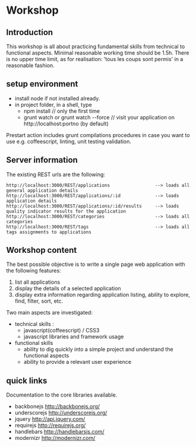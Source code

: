 # Workshop

## Introduction
This workshop is all about practicing fundamental skills from technical to functional aspects. Minimal reasonable 
working time should be 1.5h. There is no upper time limit, as for realisation: 'tous les coups sont permis' in a 
reasonable fashion. 

## setup environment
* install node if not installed already.
* in project folder, in a shell, type
    * npm install // only the first time
    * grunt watch or grunt watch --force // visit your application on http://localhost:portno (by default)

Prestart action includes grunt compilations procedures in case you want to use e.g. coffeescript, linting, unit testing
validation.

## Server information
The existing REST urls are the following:

    http://localhost:3000/REST/applications                 --> loads all general application details
    http://localhost:3000/REST/applications/:id             --> loads application details
    http://localhost:3000/REST/applications/:id/results     --> loads quality indicator results for the application
    http://localhost:3000/REST/categories                   --> loads all categories
    http://localhost:3000/REST/tags                         --> loads all tags assignments to applications

## Workshop content
The best possible objective is to write a single page web application with the following features:

1. list all applications
2. display the details of a selected application
3. display extra information regarding application listing, ability to explore, find, filter, sort, etc.

Two main aspects are investigated:

* technical skills :
    * javascript(coffeescript) / CSS3
    * javascript libraries and framework usage
* functional skills
    * ability to dig quickly into a simple project and understand the functional aspects
    * ability to provide a relevant user experience

## quick links
Documentation to the core libraries available. 

* backbonejs http://backbonejs.org/ 
* underscorejs http://underscorejs.org/ 
* jquery http://api.jquery.com/ 
* requirejs http://requirejs.org/
* handlebars http://handlebarsjs.com/ 
* modernizr http://modernizr.com/